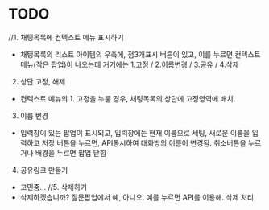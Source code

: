 
# TODO
//1. 채팅목록에 컨텍스트 메뉴 표시하기
  - 채팅목록의 리스트 아이템의 우측에, 점3개표시 버튼이 있고, 이를 누르면 컨텍스트 메뉴(작은 팝업)이 나오는데 거기에는 1.고정 / 2.이름변경 / 3.공유 / 4.삭제 
2. 상단 고정, 해제
  - 컨텍스트 메뉴의 1. 고정을 누룰 경우, 채팅목록의 상단에 고정영역에 배치.
3. 이름 변경
  - 입력창이 있는 팝업이 표시되고, 입력창에는 현재 이름으로 세팅, 새로운 이름을 입력하고 저장 버튼을 누르면, API통시하여 대화방의 이름이 변경됨. 취소버튼을 누르거나 배경을 누르면 팝업 닫힘
4. 공유링크 만들기
  - 고민중...
//5. 삭제하기
  - 삭제하겠습니까? 질문팝업에서 예, 아니오. 예를 누르면 API를 이용해. 삭제 처리